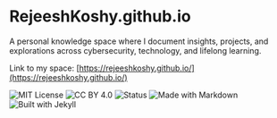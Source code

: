 # RejeeshKoshy.github.io
A personal knowledge space where I document insights, projects, and explorations across cybersecurity, technology, and lifelong learning.

Link to my space: [https://rejeeshkoshy.github.io/](https://rejeeshkoshy.github.io/)

![MIT License](https://img.shields.io/badge/Code-MIT-blue.svg)
![CC BY 4.0](https://img.shields.io/badge/Content-CC%20BY%204.0-lightgrey.svg)
![Status](https://img.shields.io/badge/status-Active-brightgreen)
![Made with Markdown](https://img.shields.io/badge/Made%20with-Markdown-1f425f.svg)
![Built with Jekyll](https://img.shields.io/badge/Built%20with-Jekyll-blueviolet)
